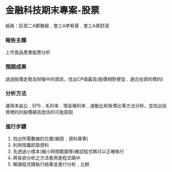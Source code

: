 # 金融科技期末專案-股票
組員：巨資二A鄭雅綿﹑會三A李宥蓉﹑會三A章舒涵

### 報告主題
上市食品產業股票分析
### 預期成果
透過股價走勢及財報中的資訊，找出CP值最高(股價相對便宜﹑適合投資的標的)
### 分析方法
運用本益比﹑EPS﹑毛利率﹑現金殖利率﹑速動比和負債比等方法分析，並找出投資標的的股價被高低估的可能原因
### 進行步驟
   1. 找出所需數據的位置(網頁﹑資料庫等)
   2. 利用爬蟲抓取資料
   3. 先透過小樣本(縮小時間範圍等)確認程式碼可以正確執行
   4. 將各欲分析之方法套用進程式碼中
   5. 解讀程式碼執行結果並進行分析﹑比較
